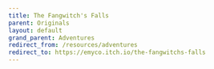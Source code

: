 ```yaml
---
title: The Fangwitch's Falls
parent: Originals
layout: default
grand_parent: Adventures
redirect_from: /resources/adventures
redirect_to: https://emyco.itch.io/the-fangwitchs-falls
---
```

